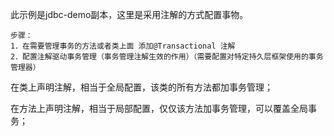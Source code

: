 此示例是jdbc-demo副本，这里是采用注解的方式配置事物。

    步骤：
    1．在需要管理事务的方法或者类上面 添加@Transactional 注解  
    2．配置注解驱动事务管理（事务管理注解生效的作用）（需要配置对特定持久层框架使用的事务管理器）

在类上声明注解，相当于全局配置，该类的所有方法都加事务管理；

在方法上声明注解，相当于局部配置，仅仅该方法加事务管理，可以覆盖全局事务；